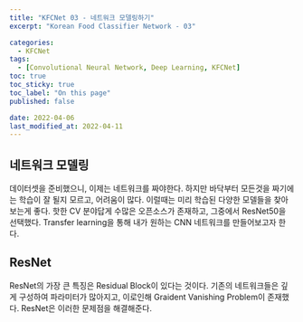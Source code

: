 ```yaml
---
title: "KFCNet 03 - 네트워크 모델링하기"
excerpt: "Korean Food Classifier Network - 03"

categories:
  - KFCNet
tags: 
  - [Convolutional Neural Network, Deep Learning, KFCNet]
toc: true
toc_sticky: true
toc_label: "On this page"
published: false

date: 2022-04-06
last_modified_at: 2022-04-11
---
```


## 네트워크 모델링
데이터셋을 준비했으니, 이제는 네트워크를 짜야한다. 하지만 바닥부터 모든것을 짜기에는 학습이 잘 될지 모르고, 어려움이 많다. 이럴때는 미리 학습된 다양한 모델들을 찾아보는게 좋다. 핫한 CV 분야답게 수많은 오픈소스가 존재하고, 그중에서 ResNet50을 선택했다. Transfer learning을 통해 내가 원하는 CNN 네트워크를 만들어보고자 한다.

## ResNet
ResNet의 가장 큰 특징은 Residual Block이 있다는 것이다. 기존의 네트워크들은 깊게 구성하여 파라미터가 많아지고, 이로인해 Graident Vanishing Problem이 존재했다. ResNet은 이러한 문제점을 해결해준다.